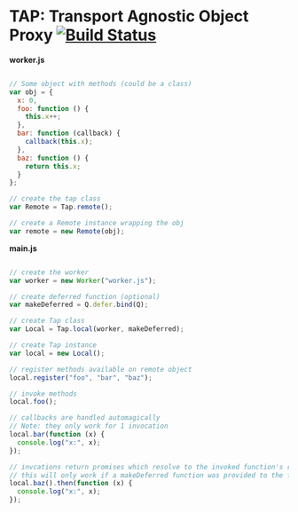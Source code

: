 # TAP: Transport Agnostic Object Proxy [![Build Status](https://travis-ci.org/icholy/Tap.js.png?branch=master)](https://travis-ci.org/icholy/Tap.js)

**worker.js**

``` javascript

// Some object with methods (could be a class)
var obj = {
  x: 0,
  foo: function () {
    this.x++;
  },
  bar: function (callback) {
    callback(this.x);
  },
  baz: function () {
    return this.x;
  }
};

// create the tap class
var Remote = Tap.remote();

// create a Remote instance wrapping the obj
var remote = new Remote(obj);
```

**main.js**

``` javascript 

// create the worker
var worker = new Worker("worker.js");

// create deferred function (optional)
var makeDeferred = Q.defer.bind(Q);

// create Tap class
var Local = Tap.local(worker, makeDeferred);

// create Tap instance
var local = new Local();

// register methods available on remote object
local.register("foo", "bar", "baz");

// invoke methods
local.foo();

// callbacks are handled automagically
// Note: they only work for 1 invocation
local.bar(function (x) {
  console.log("x:", x);
});

// invcations return promises which resolve to the invoked function's return value
// this will only work if a makeDeferred function was provided to the factory
local.baz().then(function (x) {
  console.log("x:", x);
});

```
